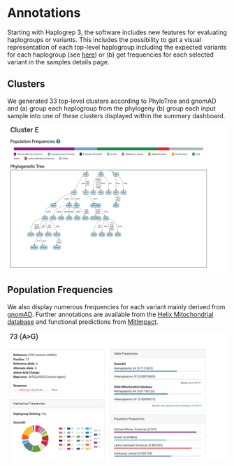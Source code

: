 # Annotations
Starting with Haplogrep 3, the software includes new features for evaluating haplogroups or variants. This includes the possibility to get a visual representation of each top-level haplogroup including the expected variants for each haplogroup (see [here](https://haplogrep.i-med.ac.at/phylogenies)) or (b) get frequencies for each selected variant in the samples details page.

## Clusters
We generated 33 top-level clusters according to PhyloTree and gnomAD and (a) group each haplogroup from the phylogeny (b) group each input sample into one of these clusters displayed within the summary dashboard.

![](images/interface/phylogeny_clusters.png)


## Population Frequencies
 We also display numerous frequencies for each variant mainly derived from [gnomAD](https://gnomad.broadinstitute.org/). Further annotations are available from the [Helix Mitochondrial database](https://www.helix.com/pages/mitochondrial-variant-database) and functional predictions from [MitImpact](https://mitimpact.css-mendel.it/).

![](images/interface/variant_annotations.png)
